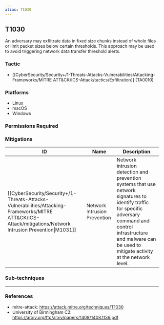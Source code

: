 ```yaml
---
alias: T1030
---
```


## T1030

An adversary may exfiltrate data in fixed size chunks instead of whole files or limit packet sizes below certain thresholds. This approach may be used to avoid triggering network data transfer threshold alerts.


### Tactic
- [[CyberSecurity/Security+/1-Threats-Attacks-Vulnerabilities/Attacking-Frameworks/MITRE ATT&CK/ICS-Attack/tactics/Exfiltration]] (TA0010)

### Platforms
- Linux
- macOS
- Windows

### Permissions Required

### Mitigations

| ID | Name | Description |
| --- | --- | --- |
| [[CyberSecurity/Security+/1-Threats-Attacks-Vulnerabilities/Attacking-Frameworks/MITRE ATT&CK/ICS-Attack/mitigations/Network Intrusion Prevention\|M1031]] | Network Intrusion Prevention | Network intrusion detection and prevention systems that use network signatures to identify traffic for specific adversary command and control infrastructure and malware can be used to mitigate activity at the network level. |

### Sub-techniques


---
### References

- mitre-attack: https://attack.mitre.org/techniques/T1030
- University of Birmingham C2: https://arxiv.org/ftp/arxiv/papers/1408/1408.1136.pdf
